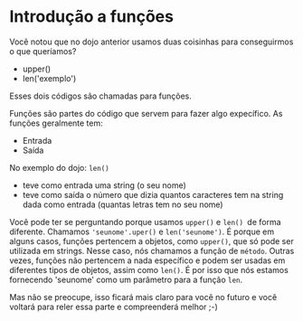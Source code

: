 # Introdução a funções

Você notou que no dojo anterior usamos duas coisinhas para conseguirmos o que queríamos?
* upper()
* len('exemplo')

Esses dois códigos são chamadas para funções. 

Funções são partes do código que servem para fazer algo expecífico. As funções geralmente tem:
* Entrada
* Saída

No exemplo do dojo: ```len()```
* teve como entrada uma string (o seu nome)
* teve como saída o número que dizia quantos caracteres tem na string dada como entrada (quantas letras tem no seu nome)

Você pode ter se perguntando porque usamos ```upper()``` e ```len() ```de forma diferente. Chamamos ```'seunome'.uper()``` e ```len('seunome')```. 
É porque  em alguns casos, funções pertencem a objetos, como ```upper()```, que só pode ser utilizada em strings. Nesse caso, nós chamamos a função de ```método```. Outras vezes, funções não pertencem a nada específico e podem ser usadas em diferentes tipos de objetos, assim como ```len()```. É por isso que nós estamos fornecendo 'seunome' como um parâmetro para a função ```len```.

Mas não se preocupe, isso ficará mais claro para você no futuro e você voltará para reler essa parte e compreenderá melhor ;-) 
